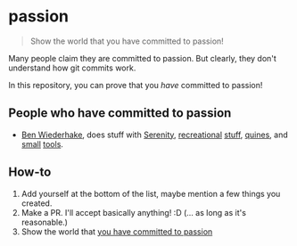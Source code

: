 # passion

> Show the world that you have committed to passion!

Many people claim they are committed to passion. But clearly, they don't understand how git commits work.

In this repository, you can prove that you *have* committed to passion!

## People who have committed to passion

- [Ben Wiederhake](https://github.com/BenWiederhake), does stuff with [Serenity](https://github.com/SerenityOS/serenity), [recreational](https://github.com/BenWiederhake/evo_path#evo_path) [stuff](https://benwiederhake.github.io/oeis-funfacts/), [quines](https://github.com/BenWiederhake/normal-quine#normal-quine), and [small](https://github.com/BenWiederhake/ear#ear) [tools](https://github.com/BenWiederhake/pwned_passwords#pwned_passwords).

## How-to

1. Add yourself at the bottom of the list, maybe mention a few things you created.
2. Make a PR. I'll accept basically anything! :D (… as long as it's reasonable.)
3. Show the world that [you have committed to passion](https://github.com/BenWiederhake/passion/commit/ERROR_CANNOT_COMPUTE_SHA1_PREIMAGE)
